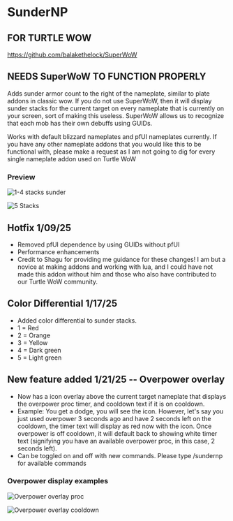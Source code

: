 # SunderNP

## FOR TURTLE WOW

https://github.com/balakethelock/SuperWoW

## NEEDS SuperWoW TO FUNCTION PROPERLY

Adds sunder armor count to the right of the nameplate, similar to plate addons in classic wow. If you do not use SuperWoW, then it will display sunder stacks for the current target on every nameplate that is currently on your screen, sort of making this useless. SuperWoW allows us to recognize that each mob has their own debuffs using GUIDs.

Works with default blizzard nameplates and pfUI nameplates currently. If you have any other nameplate addons that you would like this to be functional with, please make a request as I am not going to dig for every single nameplate addon used on Turtle WoW

### Preview
![1-4 stacks sunder](https://imgur.com/n7SeHHe.jpg "1-4 stacks sunder")

![5 Stacks](https://imgur.com/qwwF3N9.jpg "5 Stacks")

## Hotfix 1/09/25
- Removed pfUI dependence by using GUIDs without pfUI
- Performance enhancements
- Credit to Shagu for providing me guidance for these changes! I am but a novice at making addons and working with lua, and I could have not made this addon without him and those who also have contributed to our Turtle WoW community.

## Color Differential 1/17/25
- Added color differential to sunder stacks.
- 1 = Red
- 2 = Orange
- 3 = Yellow
- 4 = Dark green
- 5 = Light green

## New feature added 1/21/25 -- Overpower overlay
- Now has a icon overlay above the current target nameplate that displays the overpower proc timer, and cooldown text if it is on cooldown.
- Example: You get a dodge, you will see the icon. However, let's say you just used overpower 3 seconds ago and have 2 seconds left on the cooldown, the timer text will display as red now with the icon. Once overpower is off cooldown, it will default back to showing white timer text (signifying you have an available overpower proc, in this case, 2 seconds left).
- Can be toggled on and off with new commands. Please type /sundernp for available commands

### Overpower display examples
![Overpower overlay proc](https://imgur.com/lws9HCG.jpg "Overpower overlay proc") 

![Overpower overlay cooldown](https://imgur.com/EuuKd46.jpg "Overpower overlay cooldown")
